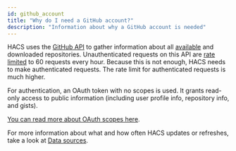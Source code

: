 ```yaml
---
id: github_account
title: "Why do I need a GitHub account?"
description: "Information about why a GitHub account is needed"
---
```


HACS uses the [GitHub API](https://docs.github.com/en/rest) to gather information about all [available](https://github.com/hacs/default) and downloaded repositories. Unauthenticated requests on this API are [rate limited](https:/.github.com/en/rest/overview/resources-in-the-rest-api#rate-limiting) to 60 requests every hour. Because this is not enough, HACS needs to make authenticated requests. The rate limit for authenticated requests is much higher.

For authentication, an OAuth token with no scopes is used.  It grants read-only access to public information (including user profile info, repository info, and gists).

[You can read more about OAuth scopes here](https://docs.github.com/en/developers/apps/building-oauth-apps/scopes-for-oauth-apps).

For more information about what and how often HACS updates or refreshes, take a look at [Data sources](/docs/faq/data_sources.md).
